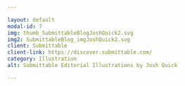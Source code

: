 ```yaml
---

layout: default
modal-id: 7
img: thumb_SubmittableBlogJoshQuick2.svg
img2: SubmittableBlog_imgJoshQuick2.svg
client: Submittable
client-link: https://discover.submittable.com/
category: Illustration
alt: Submittable Editorial Illustrations by Josh Quick

---
```

